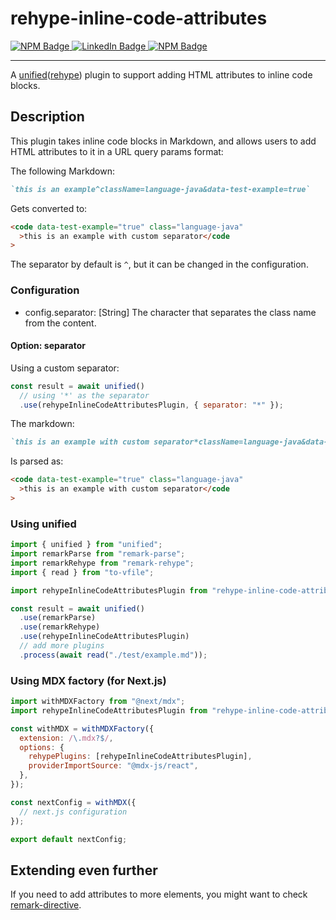 # rehype-inline-code-attributes

<div id="badges">
  <a href="https://www.npmjs.com/package/rehype-inline-code-attributes">
    <img src="https://img.shields.io/badge/NPM-red?style=for-the-badge&logo=npm&logoColor=white" alt="NPM Badge"/>
  </a>
  <a href="https://www.linkedin.com/in/pedro-fernando-m%C3%A1rquez-soto-1218a345/">
    <img src="https://img.shields.io/badge/LinkedIn-blue?style=for-the-badge&logo=linkedin&logoColor=white" alt="LinkedIn Badge"/>
  </a>
  <a href="https://pedromarquez.dev/">
    <img src="https://img.shields.io/badge/Blog-violet?style=for-the-badge&logo=rss&logoColor=white" alt="NPM Badge"/>
  </a>
</div>

---

A [unified](http://unifiedjs.com/explore/package/unified/)([rehype](http://unifiedjs.com/explore/project/rehypejs/rehype/)) plugin to support adding HTML attributes to inline code blocks.

## Description

This plugin takes inline code blocks in Markdown, and allows users to add HTML attributes to it in a URL query params format:

The following Markdown:

```md
`this is an example^className=language-java&data-test-example=true`
```

Gets converted to:

```html
<code data-test-example="true" class="language-java"
  >this is an example with custom separator</code
>
```

The separator by default is `^`, but it can be changed in the configuration.

### Configuration

- config.separator: [String] The character that separates the class name from the content.

#### Option: separator

Using a custom separator:

```js
const result = await unified()
  // using '*' as the separator
  .use(rehypeInlineCodeAttributesPlugin, { separator: "*" });
```

The markdown:

```md
`this is an example with custom separator*className=language-java&data-test-example=true`
```

Is parsed as:

```html
<code data-test-example="true" class="language-java"
  >this is an example with custom separator</code
>
```

### Using unified

```js
import { unified } from "unified";
import remarkParse from "remark-parse";
import remarkRehype from "remark-rehype";
import { read } from "to-vfile";

import rehypeInlineCodeAttributesPlugin from "rehype-inline-code-attributes";

const result = await unified()
  .use(remarkParse)
  .use(remarkRehype)
  .use(rehypeInlineCodeAttributesPlugin)
  // add more plugins
  .process(await read("./test/example.md"));
```

### Using MDX factory (for Next.js)

```js
import withMDXFactory from "@next/mdx";
import rehypeInlineCodeAttributesPlugin from "rehype-inline-code-attributes";

const withMDX = withMDXFactory({
  extension: /\.mdx?$/,
  options: {
    rehypePlugins: [rehypeInlineCodeAttributesPlugin],
    providerImportSource: "@mdx-js/react",
  },
});

const nextConfig = withMDX({
  // next.js configuration
});

export default nextConfig;
```

## Extending even further

If you need to add attributes to more elements, you might want to check [remark-directive](https://github.com/remarkjs/remark-directive).
